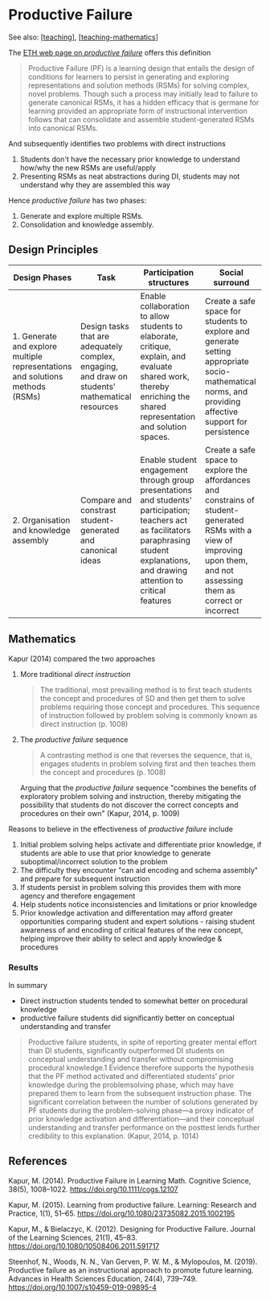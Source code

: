# Productive Failure 

See also: [[teaching]], [[teaching-mathematics]]

The [ETH web page on _productive failure_](https://lse.ethz.ch/research/productive-failure.html) offers this definition

> Productive Failure (PF) is a learning design that entails the design of conditions for learners to persist in generating and exploring representations and solution methods (RSMs) for solving complex, novel problems. Though such a process may initially lead to failure to generate canonical RSMs, it has a hidden efficacy that is germane for learning provided an appropriate form of instructional intervention follows that can consolidate and assemble student-​generated RSMs into canonical RSMs.

And subsequently identifies two problems with direct instructions

1. Students don't have the necessary prior knowledge to understand how/why the new RSMs are useful/apply
2. Presenting RSMs as neat abstractions during DI, students may not understand why they are assembled this way

Hence _productive failure_ has two phases:

1. Generate and explore multiple RSMs.
2. Consolidation and knowledge assembly.

## Design Principles

| Design Phases | Task | Participation structures | Social surround |
| --- | --- | --- | --- |
| 1. Generate and explore multiple representations and solutions methods (RSMs) | Design tasks that are adequately complex, engaging, and draw on students' mathematical resources | Enable collaboration to allow students to elaborate, critique, explain, and evaluate shared work, thereby enriching the shared representation and solution spaces. | Create a safe space for students to explore and generate setting appropriate socio-mathematical norms, and providing affective support for persistence |
| 2. Organisation and knowledge assembly | Compare and constrast student-generated and canonical ideas | Enable student engagement through group presentations and students' participation; teachers act as facilitators paraphrasing student explanations, and drawing attention to critical features | Create a safe space to explore the affordances and constrains of student-generated RSMs with a view of improving upon them, and not assessing them as correct or incorrect |

## Mathematics

Kapur (2014) compared the two approaches

1. More traditional _direct instruction_

    > The traditional, most prevailing method is to first teach students the concept and procedures of SD and then get them to solve problems requiring those concept and procedures. This sequence of instruction followed by problem solving is commonly known as direct instruction (p. 1008)

2. The _productive failure_ sequence

    > A contrasting method is one that reverses the sequence, that is, engages students in problem solving first and then teaches them the concept and procedures (p. 1008)

    Arguing that the _productive failure_ sequence "combines the benefits of exploratory problem solving and instruction, thereby mitigating the possibility that students do not discover the correct concepts and procedures on their own" (Kapur, 2014, p. 1009)

Reasons to believe in the effectiveness of _productive failure_ include

1. Initial problem solving helps activate and differentiate prior knowledge, if students are able to use that prior knowledge to generate suboptimal/incorrect solution to the problem
2. The difficulty they encounter "can aid encoding and schema assembly" and prepare for subsequent instruction
3. If students persist in problem solving this provides them with more agency and therefore engagement
4. Help students notice inconsistencies and limitations or prior knowledge
5. Prior knowledge activation and differentation may afford greater opportunities comparing student and expert solutions - raising student awareness of and encoding of critical features of the new concept, helping improve their ability to select and apply knowledge & procedures

### Results

In summary

- Direct instruction students tended to somewhat better on procedural knowledge
- productive failure students did significantly better on conceptual understanding and transfer

> Productive failure students, in spite of reporting greater mental effort than DI students, significantly outperformed DI students on conceptual understanding and transfer without compromising procedural knowledge.1 Evidence therefore supports the hypothesis that the PF method activated and differentiated students’ prior knowledge during the problemsolving phase, which may have prepared them to learn from the subsequent instruction phase. The significant correlation between the number of solutions generated by PF students during the problem-solving phase—a proxy indicator of prior knowledge activation and differentiation—and their conceptual understanding and transfer performance on the posttest lends further credibility to this explanation. (Kapur, 2014, p. 1014)


## References

Kapur, M. (2014). Productive Failure in Learning Math. Cognitive Science, 38(5), 1008–1022. https://doi.org/10.1111/cogs.12107

Kapur, M. (2015). Learning from productive failure. Learning: Research and Practice, 1(1), 51–65. https://doi.org/10.1080/23735082.2015.1002195

Kapur, M., & Bielaczyc, K. (2012). Designing for Productive Failure. Journal of the Learning Sciences, 21(1), 45–83. https://doi.org/10.1080/10508406.2011.591717

Steenhof, N., Woods, N. N., Van Gerven, P. W. M., & Mylopoulos, M. (2019). Productive failure as an instructional approach to promote future learning. Advances in Health Sciences Education, 24(4), 739–749. https://doi.org/10.1007/s10459-019-09895-4


[//begin]: # "Autogenerated link references for markdown compatibility"
[teaching]: ../teaching "Teaching"
[teaching-mathematics]: teaching-mathematics "Teaching Mathematics"
[//end]: # "Autogenerated link references"